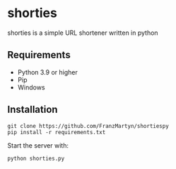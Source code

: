 # shorties

shorties is a simple URL shortener written in python

## Requirements

- Python 3.9 or higher
- Pip
- Windows

## Installation

```
git clone https://github.com/FranzMartyn/shortiespy
pip install -r requirements.txt
```

Start the server with:

```
python shorties.py
```

